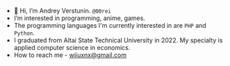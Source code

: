 - 👋 Hi, I’m Andrey Verstunin. `@00rei`
- I’m interested in programming, anime, games.
- The programming languages I'm currently interested in are `PHP` and `Python`.
- I graduated from Altai State Technical University in 2022. My specialty is applied computer science in economics.
- How to reach me - wiiuxnx@gmail.com

